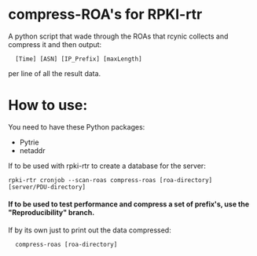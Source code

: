 # compress-ROA's for RPKI-rtr
A python script that wade through the ROAs that rcynic collects and compress it and then output:

```shell
  [Time] [ASN] [IP_Prefix] [maxLength]
```

per line of all the result data.

# How to use:

You need to have these Python packages:
 - Pytrie
 - netaddr

If to be used with rpki-rtr to create a database for the server:

```shell
rpki-rtr cronjob --scan-roas compress-roas [roa-directory] [server/PDU-directory]
```

#### If to be used to test performance and compress a set of prefix's, use the "Reproducibility" branch.

If by its own just to print out the data compressed:

```shell
  compress-roas [roa-directory]
```
